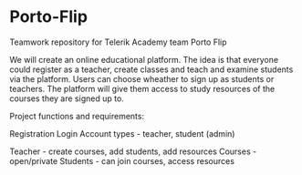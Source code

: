 # Porto-Flip
Teamwork repository for Telerik Academy team Porto Flip

We will create an online educational platform. 
The idea is that everyone could register as a teacher, 
create classes and teach and examine students via the platform. 
Users can choose wheather to sign up as students or teachers.
The platform will give them access to study resources of the courses they 
are signed up to. 

Project functions and requirements:

Registration
Login
Account types - teacher, student (admin)

Teacher  - create courses, add students, add resources
Courses - open/private
Students  - can join courses, access resources


